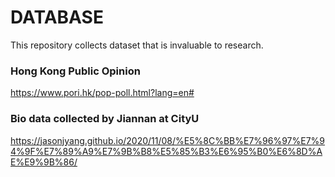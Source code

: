# DATABASE
This repository collects dataset that is invaluable to research.

### Hong Kong Public Opinion
https://www.pori.hk/pop-poll.html?lang=en#

### Bio data collected by Jiannan at CityU
https://jasonjyang.github.io/2020/11/08/%E5%8C%BB%E7%96%97%E7%94%9F%E7%89%A9%E7%9B%B8%E5%85%B3%E6%95%B0%E6%8D%AE%E9%9B%86/
